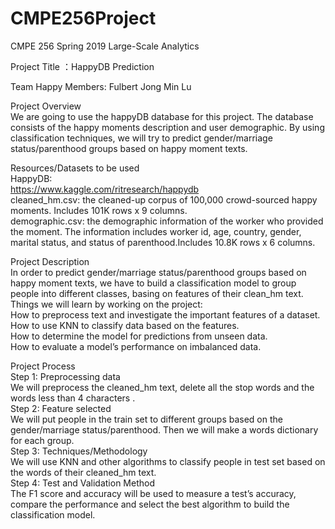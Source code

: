 # CMPE256Project
CMPE 256 Spring 2019 Large-Scale Analytics

Project Title ：HappyDB Prediction

Team Happy
Members:
Fulbert Jong
Min Lu

Project Overview   
We are going to use the happyDB database for this project. The database consists of the happy moments description and user demographic. By using classification techniques, we will try to predict gender/marriage status/parenthood groups based on happy moment texts. 

Resources/Datasets to be used  
HappyDB:  
https://www.kaggle.com/ritresearch/happydb  
cleaned_hm.csv: the cleaned-up corpus of 100,000 crowd-sourced happy moments. Includes 101K rows x 9 columns.  
demographic.csv: the demographic information of the worker who provided the moment. The information includes worker id, age, country, gender, marital status, and status of parenthood.Includes 10.8K rows x 6 columns.  

Project Description   
In order to predict gender/marriage status/parenthood groups based on happy moment texts, we have to build a classification model to group people into different classes, basing on features of their clean_hm text.    
Things we will learn by working on the project:  
How to preprocess text and investigate the important features of a dataset.  
How to use KNN to classify data based on the features.  
How to determine the model for predictions from unseen data.  
How to evaluate a model’s performance on imbalanced data.  

Project Process  
Step 1: Preprocessing data  
We will preprocess the cleaned_hm text, delete all the stop words and the words less than 4 characters .   
Step 2: Feature selected   
We will put people in the train set to different groups based on the gender/marriage status/parenthood. Then we will make a words dictionary for each group.   
Step 3: Techniques/Methodology    
We will use KNN and other algorithms to classify people in test set based on the words of their cleaned_hm text.    
Step 4: Test and Validation Method   
The F1 score and accuracy will be used to measure a test’s accuracy, compare the performance and select the best algorithm to build the classification model.   


